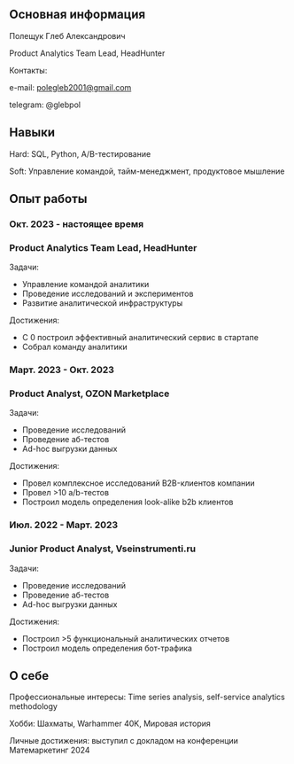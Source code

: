 ## Основная информация

Полещук Глеб Александрович

Product Analytics Team Lead, HeadHunter

Контакты:

e-mail: polegleb2001@gmail.com

telegram: @glebpol

## Навыки

Hard: SQL, Python, A/B-тестирование

Soft: Управление командой, тайм-менеджмент, продуктовое мышление

## Опыт работы

### Окт. 2023 - настоящее время
### Product Analytics Team Lead, HeadHunter

Задачи:
- Управление командой аналитики
- Проведение исследований и экспериментов
- Развитие аналитической инфраструктуры

Достижения:
- С 0 построил эффективный аналитический сервис в стартапе
- Собрал команду аналитики

### Март. 2023 - Окт. 2023
### Product Analyst, OZON Marketplace

Задачи:
- Проведение исследований
- Проведение аб-тестов
- Ad-hoc выгрузки данных

Достижения:
- Провел комплексное исследований B2B-клиентов компании
- Провел >10 a/b-тестов
- Построил модель определения look-alike b2b клиентов

### Июл. 2022 - Март. 2023
### Junior Product Analyst, Vseinstrumenti.ru

Задачи:
- Проведение исследований
- Проведение аб-тестов
- Ad-hoc выгрузки данных

Достижения:
- Построил >5 функциональный аналитических отчетов
- Построил модель определения бот-трафика

## О себе

Профессиональные интересы: Time series analysis, self-service analytics methodology

Хобби: Шахматы, Warhammer 40K, Мировая история

Личные достижения: выступил с докладом на конференции Матемаркетинг 2024



<!--
**Chappier637/Chappier637** is a ✨ _special_ ✨ repository because its `README.md` (this file) appears on your GitHub profile.

Here are some ideas to get you started:

- 🔭 I’m currently working on ...
- 🌱 I’m currently learning ...
- 👯 I’m looking to collaborate on ...
- 🤔 I’m looking for help with ...
- 💬 Ask me about ...
- 📫 How to reach me: ...
- 😄 Pronouns: ...
- ⚡ Fun fact: ...
-->
